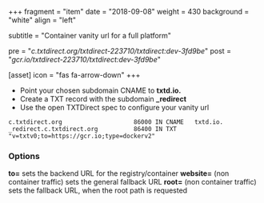 +++
fragment = "item"
date = "2018-09-08"
weight = 430
background = "white"
align = "left"

subtitle = "Container vanity url for a full platform"

pre = "*c.txtdirect.org/txtdirect-223710/txtdirect:dev-3fd9be*"
post = "*gcr.io/txtdirect-223710/txtdirect:dev-3fd9be*"

[asset]
  icon = "fas fa-arrow-down"
+++

* Point your chosen subdomain CNAME to **txtd.io.**
* Create a TXT record with the subdomain **_redirect**
* Use the open TXTDirect spec to configure your vanity url

```text
c.txtdirect.org                    86000 IN CNAME   txtd.io.
_redirect.c.txtdirect.org          86400 IN TXT     "v=txtv0;to=https://gcr.io;type=dockerv2"
```

### Options
**to=** sets the backend URL for the registry/container 
**website=** (non container traffic) sets the general fallback URL
**root=** (non container traffic) sets the fallback URL, when the root path is requested
